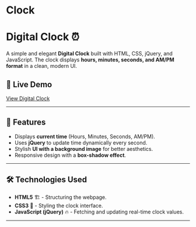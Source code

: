 # Clock

# Digital Clock ⏰

A simple and elegant **Digital Clock** built with HTML, CSS, jQuery, and JavaScript. The clock displays **hours, minutes, seconds, and AM/PM format** in a clean, modern UI.

## 🚀 Live Demo
[View Digital Clock](https://your-username.github.io/Clock/)

---

## 📌 Features
- Displays **current time** (Hours, Minutes, Seconds, AM/PM).
- Uses **jQuery** to update time dynamically every second.
- Stylish **UI with a background image** for better aesthetics.
- Responsive design with a **box-shadow effect**.

---

## 🛠️ Technologies Used
- **HTML5** 🏗️ - Structuring the webpage.
- **CSS3** 🎨 - Styling the clock interface.
- **JavaScript (jQuery)** 🔥 - Fetching and updating real-time clock values.

---
